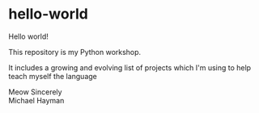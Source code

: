# hello-world
Hello world!

This repository is my Python workshop.

It includes a growing and evolving list of projects which I'm using to help teach myself the language

Meow Sincerely  
Michael Hayman
